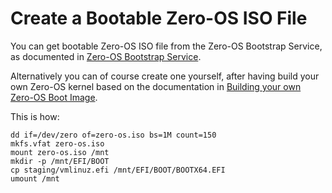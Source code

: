 # Create a Bootable Zero-OS ISO File

You can get bootable Zero-OS ISO file from the Zero-OS Bootstrap Service, as documented in [Zero-OS Bootstrap Service](../bootstrap/README.md).

Alternatively you can of course create one yourself, after having build your own Zero-OS kernel based on the documentation in [Building your own Zero-OS Boot Image](../building/README.md).

This is how:
```shell
dd if=/dev/zero of=zero-os.iso bs=1M count=150
mkfs.vfat zero-os.iso
mount zero-os.iso /mnt
mkdir -p /mnt/EFI/BOOT
cp staging/vmlinuz.efi /mnt/EFI/BOOT/BOOTX64.EFI
umount /mnt
```
